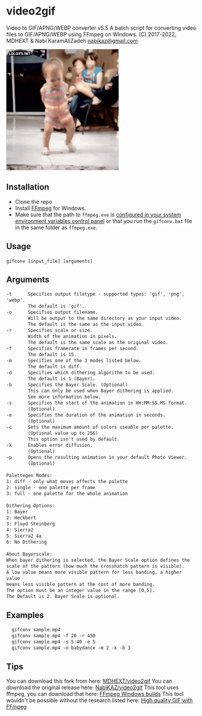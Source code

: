 # video2gif

Video to GIF/APNG/WEBP converter v5.5
A batch script for converting video files to GIF/APNG/WEBP using FFmpeg on Windows.
(C) 2017-2022, MDHEXT & Nabi KaramAliZadeh <nabikaz@gmail.com>

![sample gif file generated](sample.gif)

## Installation
* Clone the repo
* Install [FFmpeg](https://www.ffmpeg.org/download.html#build-windows) for Windows.
* Make sure that the path to `ffmpeg.exe` is 
  [configured in your system environment variables control panel](https://www.wikihow.com/Install-FFmpeg-on-Windows) 
  or that you run the `gifconv.bat` file in the same folder as `ffmpeg.exe`.

## Usage
```
gifconv [input_file] [arguments]
```
## Arguments
```
-t      Specifies output filetype - supported types: 'gif', 'png', 'webp'.
        The default is 'gif'.
-o      Specifies output filename.
        Will be output to the same directory as your input video.
        The default is the same as the input video.
-r      Specifies scale or size.
        Width of the animation in pixels.
        The default is the same scale as the original video.
-f      Specifies framerate in frames per second.
        The default is 15.
-m      Specifies one of the 3 modes listed below.
        The default is diff.
-d      Specifies which dithering algorithm to be used.
        The default is 1 (Bayer).
-b      Specifies the Bayer Scale. (Optional)
        This can only be used when Bayer dithering is applied.
        See more information below.
-s      Specifies the start of the animation in HH:MM:SS.MS format.
        (Optional)
-e      Specifies the duration of the animation in seconds.
        (Optional)
-c      Sets the maximum amount of colors useable per palette.
        (Optional value up to 256)
        This option isn't used by default.
-k      Enables error diffusion.
        (Optional)
-p      Opens the resulting animation in your default Photo Viewer.
        (Optional)

Palettegen Modes:
1: diff - only what moves affects the palette
2: single - one palette per frame
3: full - one palette for the whole animation

Dithering Options:
1: Bayer
2: Heckbert
3: Floyd Steinberg
4: Sierra2
5: Sierra2_4a
6: No Dithering

About Bayerscale:
When bayer dithering is selected, the Bayer Scale option defines the
scale of the pattern (how much the crosshatch pattern is visible).
A low value means more visible pattern for less banding, a higher value
means less visible pattern at the cost of more banding.
The option must be an integer value in the range [0,5].
The Default is 2. Bayer Scale is optional.
```

## Examples
```
  gifconv sample.mp4
  gifconv sample.mp4 -f 20 -r 450
  gifconv sample.mp4 -s 5:40 -e 5
  gifconv sample.mp4 -o babydance -m 2 -k -b 3
```

## Tips
You can download this fork from here:
[MDHEXT/video2gif](https://github.com/MDHEXT/video2gif)
You can download the original release here:
[NabiKAZ/video2gif](https://github.com/NabiKAZ/video2gif)
This tool uses ffmpeg, you can download that here: 
[FFmpeg Windows builds](https://www.ffmpeg.org/download.html#build-windows)
This tool wouldn't be possible without the research listed here:
[High quality GIF with FFmpeg](https://blog.pkh.me/p/21-high-quality-gif-with-ffmpeg.html)

